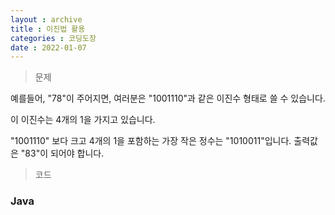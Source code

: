 ```yaml
---
layout : archive
title : 이진법 활용
categories : 코딩도장
date : 2022-01-07
---
```

> 문제 <br>

예를들어, "78"이 주어지면, 여러분은 "1001110"과 같은 이진수 형태로 쓸 수 있습니다.

이 이진수는 4개의 1을 가지고 있습니다.

"1001110" 보다 크고 4개의 1을 포함하는 가장 작은 정수는 "1010011"입니다. 출력값은 "83"이 되어야 합니다.

> 코드
### Java

<script src="https://gist.github.com/kwontaehoon/2c54e09aa1b76a7ec5e99ff51c31d4b6.js"></script>
